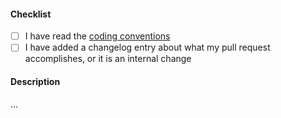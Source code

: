 #### Checklist

- [ ] I have read the [coding conventions](https://github.com/rr-/Tomb1Main/blob/master/CONTRIBUTING.md#coding-conventions)
- [ ] I have added a changelog entry about what my pull request accomplishes, or it is an internal change

#### Description

...
